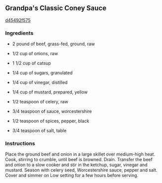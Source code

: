 ## Grandpa's Classic Coney Sauce

[d45492f575](http://allrecipes.com/recipe/grandpas-classic-coney-sauce/)

### Ingredients

 - 2 pound of beef, grass-fed, ground, raw

 - 1/2 cup of onions, raw

 - 1 1/2 cup of catsup

 - 1/4 cup of sugars, granulated

 - 1/4 cup of vinegar, distilled

 - 1/4 cup of mustard, prepared, yellow

 - 1/2 teaspoon of celery, raw

 - 3/4 teaspoon of sauce, worcestershire

 - 1/2 teaspoon of spices, pepper, black

 - 3/4 teaspoon of salt, table

### Instructions

Place the ground beef and onion in a large skillet over medium-high heat. Cook, stirring to crumble, until beef is browned. Drain. Transfer the beef and onion to a slow cooker and stir in the ketchup, sugar, vinegar and mustard. Season with celery seed, Worcestershire sauce, pepper and salt. Cover and simmer on Low setting for a few hours before serving.